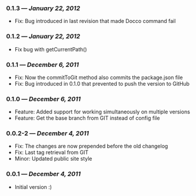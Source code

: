### 0.1.3 — *January 22, 2012*

  * Fix: Bug introduced in last revision that made Docco command fail

### 0.1.2 — *January 22, 2012*

  * Fix bug with getCurrentPath()

### 0.1.1 — *December 6, 2011*

  * Fix: Now the commitToGit method also commits the package.json file
  * Fix: Bug introduced in 0.1.0 that prevented to push the version to GitHub

### 0.1.0 — *December 6, 2011*

  * Feature: Added support for working simultaneously on multiple versions
  * Feature: Get the base branch from GIT instead of config file

### 0.0.2-2 — *December 4, 2011*

  * Fix: The changes are now prepended before the old changelog
  * Fix: Last tag retrieval from GIT
  * Minor: Updated public site style

### 0.0.1 — *December 4, 2011*

  * Initial version :)

